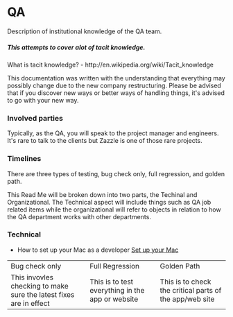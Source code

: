 # QA
Description of institutional knowledge of the QA team.  


<h5> This attempts to cover alot of tacit knowledge.</h5>
What is tacit knowledge? - http://en.wikipedia.org/wiki/Tacit_knowledge

This documentation was written with the understanding that everything may possibly change due to the new company restructuring.  Please be advised that if you discover new ways or better ways of handling things, it's advised to go with your new way.  


<h3>Involved parties </h3>
Typically, as the QA, you will speak to the project manager and engineers.  It's rare to talk to the clients but Zazzle is one of those rare projects.  

<h3> Timelines </h3>
There are three types of testing, bug check only, full regression, and golden path.  

<table style="width:100%">
<tr>
  <td>Bug check only</td>
  <td>Full Regression</td>
  <td>Golden Path</td>
</tr>
<tr>
  <td>This invovles checking to make sure the latest fixes are in effect</td>
  <td>This is to test everything in the app or website</td>
  <td>This is to check the critical parts of the app/web site</td>
<tr/>
<br/>


This Read Me will be broken down into two parts, the Techinal and Organizational.   The Technical aspect will include things such as QA job related items while the organizational will refer to objects in relation to how the QA department works with other departments.   

<h3>Technical</h3>

- How to set up your Mac as a developer <a href = "https://github.com/byungminsa/QA/blob/master/Mac_Dev_setup.md"> Set up your Mac </a>
